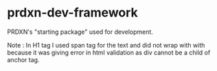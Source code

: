 prdxn-dev-framework
===================

PRDXN's "starting package" used for development.

Note : In H1 tag I used span tag for the text and did not wrap with with because it was giving error in html validation as div cannot be a child of anchor tag.

